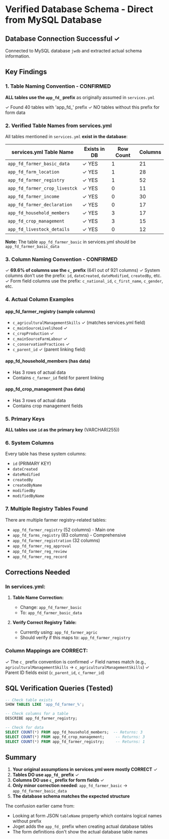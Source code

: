 # Verified Database Schema - Direct from MySQL Database

## Database Connection Successful ✓

Connected to MySQL database `jwdb` and extracted actual schema information.

## Key Findings

### 1. Table Naming Convention - CONFIRMED

**ALL tables use the `app_fd_` prefix** as originally assumed in `services.yml`

✓ Found 40 tables with 'app_fd_' prefix
✓ NO tables without this prefix for form data

### 2. Verified Table Names from services.yml

All tables mentioned in `services.yml` **exist in the database**:

| services.yml Table Name | Exists in DB | Row Count | Columns |
|------------------------|--------------|-----------|---------|
| `app_fd_farmer_basic_data` | ✓ YES | 1 | 21 |
| `app_fd_farm_location` | ✓ YES | 1 | 28 |
| `app_fd_farmer_registry` | ✓ YES | 1 | 52 |
| `app_fd_farmer_crop_livestck` | ✓ YES | 0 | 11 |
| `app_fd_farmer_income` | ✓ YES | 0 | 30 |
| `app_fd_farmer_declaration` | ✓ YES | 0 | 17 |
| `app_fd_household_members` | ✓ YES | 3 | 17 |
| `app_fd_crop_management` | ✓ YES | 3 | 15 |
| `app_fd_livestock_details` | ✓ YES | 0 | 12 |

**Note:** The table `app_fd_farmer_basic` in services.yml should be `app_fd_farmer_basic_data`

### 3. Column Naming Convention - CONFIRMED

✓ **69.6% of columns use the `c_` prefix** (641 out of 921 columns)
✓ System columns don't use the prefix: `id`, `dateCreated`, `dateModified`, `createdBy`, etc.
✓ Form field columns use the prefix: `c_national_id`, `c_first_name`, `c_gender`, etc.

### 4. Actual Column Examples

#### app_fd_farmer_registry (sample columns)
- `c_agriculturalManagementSkills` ✓ (matches services.yml field)
- `c_mainSourceLivelihood` ✓
- `c_cropProduction` ✓
- `c_mainSourceFarmLabour` ✓
- `c_conservationPractices` ✓
- `c_parent_id` ✓ (parent linking field)

#### app_fd_household_members (has data)
- Has 3 rows of actual data
- Contains `c_farmer_id` field for parent linking

#### app_fd_crop_management (has data)
- Has 3 rows of actual data
- Contains crop management fields

### 5. Primary Keys

**ALL tables use `id` as the primary key** (VARCHAR(255))

### 6. System Columns

Every table has these system columns:
- `id` (PRIMARY KEY)
- `dateCreated`
- `dateModified`
- `createdBy`
- `createdByName`
- `modifiedBy`
- `modifiedByName`

### 7. Multiple Registry Tables Found

There are multiple farmer registry-related tables:
- `app_fd_farmer_registry` (52 columns) - Main one
- `app_fd_farms_registry` (83 columns) - Comprehensive
- `app_fd_farmer_registration` (32 columns)
- `app_fd_farmer_reg_approval`
- `app_fd_farmer_reg_review`
- `app_fd_farmer_reg_record`

## Corrections Needed

### In services.yml:

1. **Table Name Correction:**
   - Change: `app_fd_farmer_basic`
   - To: `app_fd_farmer_basic_data`

2. **Verify Correct Registry Table:**
   - Currently using: `app_fd_farmer_agric`
   - Should verify if this maps to: `app_fd_farmer_registry`

### Column Mappings are CORRECT:

✓ The `c_` prefix convention is confirmed
✓ Field names match (e.g., `agriculturalManagementSkills` → `c_agriculturalManagementSkills`)
✓ Parent ID fields exist (`c_parent_id`, `c_farmer_id`)

## SQL Verification Queries (Tested)

```sql
-- Check table exists
SHOW TABLES LIKE 'app_fd_farmer_%';

-- Check columns for a table
DESCRIBE app_fd_farmer_registry;

-- Check for data
SELECT COUNT(*) FROM app_fd_household_members;  -- Returns: 3
SELECT COUNT(*) FROM app_fd_crop_management;     -- Returns: 3
SELECT COUNT(*) FROM app_fd_farmer_registry;     -- Returns: 1
```

## Summary

1. **Your original assumptions in services.yml were mostly CORRECT** ✓
2. **Tables DO use `app_fd_` prefix** ✓
3. **Columns DO use `c_` prefix for form fields** ✓
4. **Only minor correction needed**: `app_fd_farmer_basic` → `app_fd_farmer_basic_data`
5. **The database schema matches the expected structure**

The confusion earlier came from:
- Looking at form JSON `tableName` property which contains logical names without prefix
- Joget adds the `app_fd_` prefix when creating actual database tables
- The form definitions don't show the actual database table names